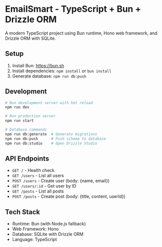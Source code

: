 # EmailSmart - TypeScript + Bun + Drizzle ORM

A modern TypeScript project using Bun runtime, Hono web framework, and Drizzle ORM with SQLite.

## Setup

1. Install Bun: https://bun.sh
2. Install dependencies: `npm install` or `bun install`
3. Generate database: `npm run db:push`

## Development

```bash
# Run development server with hot reload
npm run dev

# Run production server
npm run start

# Database commands
npm run db:generate  # Generate migrations
npm run db:push      # Push schema to database
npm run db:studio    # Open Drizzle Studio
```

## API Endpoints

- `GET /` - Health check
- `GET /users` - List all users
- `POST /users` - Create user (body: {name, email})
- `GET /users/:id` - Get user by ID
- `GET /posts` - List all posts
- `POST /posts` - Create post (body: {title, content, userId})

## Tech Stack

- Runtime: Bun (with Node.js fallback)
- Web Framework: Hono
- Database: SQLite with Drizzle ORM
- Language: TypeScript
